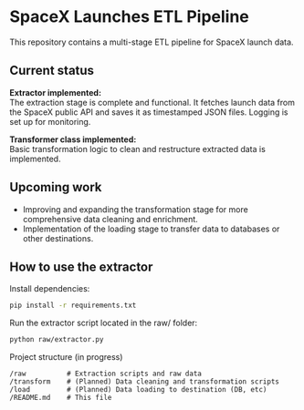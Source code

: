 # SpaceX Launches ETL Pipeline

This repository contains a multi-stage ETL pipeline for SpaceX launch data.

## Current status

**Extractor implemented:**  
The extraction stage is complete and functional. It fetches launch data from the SpaceX public API and saves it as timestamped JSON files. Logging is set up for monitoring.

**Transformer class implemented:**  
Basic transformation logic to clean and restructure extracted data is implemented.

## Upcoming work

- Improving and expanding the transformation stage for more comprehensive data cleaning and enrichment.  
- Implementation of the loading stage to transfer data to databases or other destinations.

## How to use the extractor

Install dependencies:

```bash
pip install -r requirements.txt
```

Run the extractor script located in the raw/ folder:

```bash
python raw/extractor.py
```
Project structure (in progress)
```
/raw          # Extraction scripts and raw data
/transform    # (Planned) Data cleaning and transformation scripts
/load         # (Planned) Data loading to destination (DB, etc)
/README.md    # This file
